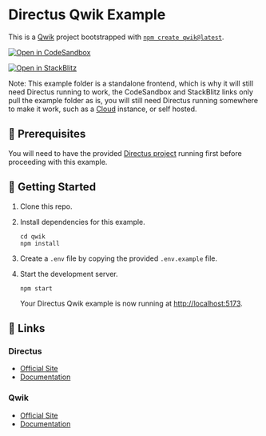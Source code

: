 # Directus Qwik Example

This is a [Qwik](https://qwik.builder.io) project bootstrapped with [`npm create qwik@latest`](https://github.com/BuilderIO/qwik-create-cli-build).

[![Open in CodeSandbox](https://codesandbox.io/static/img/play-codesandbox.svg)](https://codesandbox.io/s/github/directus/examples/tree/main/qwik)

[![Open in StackBlitz](https://developer.stackblitz.com/img/open_in_stackblitz.svg)](https://stackblitz.com/github/directus/examples/tree/main/qwik)

Note: This example folder is a standalone frontend, which is why it will still need Directus running to work, the CodeSandbox and StackBlitz links only pull the example folder as is, you will still need Directus running somewhere to make it work, such as a [Cloud](https://directus.cloud/) instance, or self hosted.
## 📌 Prerequisites

You will need to have the provided [Directus project](../directus) running first before proceeding with this example.

## 🚀 Getting Started

1. Clone this repo.

2. Install dependencies for this example.

   ```shell
   cd qwik
   npm install
   ```

3. Create a `.env` file by copying the provided `.env.example` file.

4. Start the development server.

   ```shell
   npm start
   ```

   Your Directus Qwik example is now running at <http://localhost:5173>.

## 🔗 Links

### Directus

- [Official Site](https://directus.io)
- [Documentation](https://docs.directus.io)

### Qwik

- [Official Site](https://qwik.builder.io)
- [Documentation](https://qwik.builder.io/docs)
